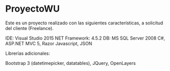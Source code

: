 # ProyectoWU
Este es un proyecto realizado con las siguientes características, a solicitud del cliente (Freelance).

IDE: Visual Studio 2015
NET Framework: 4.5.2
DB: MS SQL Server 2008
C#, ASP.NET MVC 5, Razor
Javascript, JSON

Librerías adicionales:

Bootstrap 3 (datetimepicker, datatables),
JQuery, 
OpenLayers
